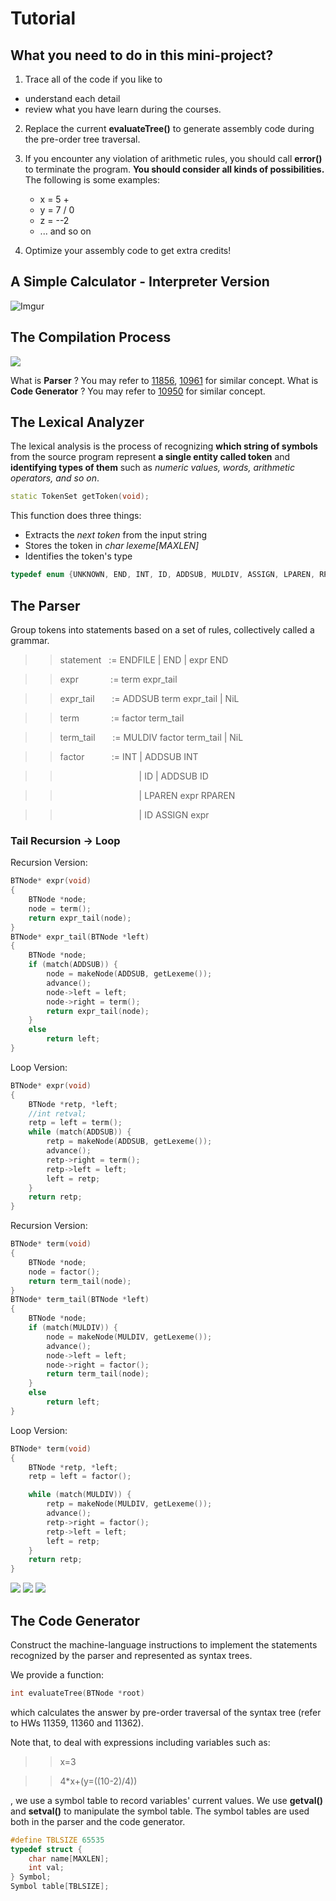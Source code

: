 # Tutorial

## What you need to do in this mini-project?
1. Trace all of the code if you like to
* understand each detail
* review what you have learn during the courses.

2. Replace the current **evaluateTree()** to generate assembly code during the pre-order tree traversal.

3. If you encounter any violation of arithmetic rules, you should call **error()** to terminate the program. **You should consider all kinds of possibilities.** The following is some examples:

    * x = 5 +
    * y = 7 / 0
    * z = --2
    * ... and so on

4. Optimize your assembly code to get extra credits!

## A Simple Calculator - Interpreter Version

![Imgur](https://i.imgur.com/PgelT14.png)

## The Compilation Process

![](https://i.imgur.com/igaMjAg.png)

What is **Parser** ? You may refer to [11856](http://140.114.86.238/problem/11856/), [10961](http://140.114.86.238/problem/10961/) for similar concept.
What is **Code Generator** ? You may refer to [10950](http://140.114.86.238/problem/10950/) for similar concept.

## The Lexical Analyzer
The lexical analysis is the process of recognizing **which string of symbols** from the source program represent **a single entity called token** and **identifying types of them** such as *numeric values, words, arithmetic operators, and so on*.

``` cpp
static TokenSet getToken(void);
```

This function does three things:
* Extracts the *next token* from the input string
* Stores the token in *char lexeme[MAXLEN]*
* Identifies the token's type

``` cpp
typedef enum {UNKNOWN, END, INT, ID, ADDSUB, MULDIV, ASSIGN, LPAREN, RPAREN} TokenSet;
```

## The Parser
Group tokens into statements based on a set of rules, collectively called a grammar.

>> statement&nbsp;&nbsp;&nbsp;:= ENDFILE | END | expr END

>> expr&nbsp;&nbsp;&nbsp;&nbsp;&nbsp;&nbsp;&nbsp;&nbsp;&nbsp;&nbsp;&nbsp;&nbsp;&nbsp;:= term expr_tail

>> expr_tail&nbsp;&nbsp;&nbsp;&nbsp;&nbsp;&nbsp;&nbsp;:= ADDSUB term expr_tail | NiL

>> term&nbsp;&nbsp;&nbsp;&nbsp;&nbsp;&nbsp;&nbsp;&nbsp;&nbsp;&nbsp;&nbsp;&nbsp;&nbsp;:= factor term_tail

>> term_tail&nbsp;&nbsp;&nbsp;&nbsp;&nbsp;&nbsp;&nbsp;:= MULDIV factor term_tail | NiL

>> factor&nbsp;&nbsp;&nbsp;&nbsp;&nbsp;&nbsp;&nbsp;&nbsp;&nbsp;&nbsp;&nbsp;:= INT | ADDSUB INT

>> &nbsp;&nbsp;&nbsp;&nbsp;&nbsp;&nbsp;&nbsp;&nbsp;&nbsp;&nbsp;&nbsp;&nbsp;&nbsp;&nbsp;&nbsp;&nbsp;&nbsp;&nbsp;&nbsp;&nbsp;&nbsp;&nbsp;&nbsp;&nbsp;&nbsp;&nbsp;&nbsp;&nbsp;&nbsp;&nbsp;&nbsp;&nbsp;| ID | ADDSUB ID

>>  &nbsp;&nbsp;&nbsp;&nbsp;&nbsp;&nbsp;&nbsp;&nbsp;&nbsp;&nbsp;&nbsp;&nbsp;&nbsp;&nbsp;&nbsp;&nbsp;&nbsp;&nbsp;&nbsp;&nbsp;&nbsp;&nbsp;&nbsp;&nbsp;&nbsp;&nbsp;&nbsp;&nbsp;&nbsp;&nbsp;&nbsp;&nbsp;| LPAREN expr RPAREN

>> &nbsp;&nbsp;&nbsp;&nbsp;&nbsp;&nbsp;&nbsp;&nbsp;&nbsp;&nbsp;&nbsp;&nbsp;&nbsp;&nbsp;&nbsp;&nbsp;&nbsp;&nbsp;&nbsp;&nbsp;&nbsp;&nbsp;&nbsp;&nbsp;&nbsp;&nbsp;&nbsp;&nbsp;&nbsp;&nbsp;&nbsp;&nbsp;| ID ASSIGN expr


### Tail Recursion -> Loop
Recursion Version:
``` cpp
BTNode* expr(void)
{
    BTNode *node;
    node = term();
    return expr_tail(node);
}
BTNode* expr_tail(BTNode *left)
{
    BTNode *node;
    if (match(ADDSUB)) {
        node = makeNode(ADDSUB, getLexeme());
        advance();
        node->left = left;
        node->right = term();
        return expr_tail(node);
    }
    else
        return left;
}
```

Loop Version:
``` cpp
BTNode* expr(void)
{
    BTNode *retp, *left;
    //int retval;
    retp = left = term();
    while (match(ADDSUB)) {
        retp = makeNode(ADDSUB, getLexeme());
        advance();
        retp->right = term();
        retp->left = left;
        left = retp;
    }
    return retp;
}
```
Recursion Version:
``` cpp
BTNode* term(void)
{
    BTNode *node;
    node = factor();
    return term_tail(node);
}
BTNode* term_tail(BTNode *left)
{
    BTNode *node;
    if (match(MULDIV)) {
        node = makeNode(MULDIV, getLexeme());
        advance();
        node->left = left;
        node->right = factor();
        return term_tail(node);
    }
    else
        return left;
}
```

Loop Version:
``` cpp
BTNode* term(void)
{
    BTNode *retp, *left;
    retp = left = factor();

    while (match(MULDIV)) {
        retp = makeNode(MULDIV, getLexeme());
        advance();
        retp->right = factor();
        retp->left = left;
        left = retp;
    }
    return retp;
}
```
![](https://i.imgur.com/JsMO97b.png)
![](https://i.imgur.com/Ke8B5aD.png)
![](https://i.imgur.com/zAK6F9I.png)

## The Code Generator

Construct the machine-language instructions to implement the statements recognized by the parser and represented as syntax trees.

We provide a function:
``` cpp
int evaluateTree(BTNode *root)
```
which calculates the answer by pre-order traversal of the syntax tree (refer to HWs 11359, 11360 and 11362).

Note that, to deal with expressions including variables such as:
>> x=3

>> 4*x+(y=((10-2)/4))

, we use a symbol table to record variables' current values.
We use **getval()** and **setval()** to manipulate the symbol table.
The symbol tables are used both in the parser and the code generator.

``` cpp
#define TBLSIZE 65535
typedef struct {
    char name[MAXLEN];
    int val;
} Symbol;
Symbol table[TBLSIZE];
```



